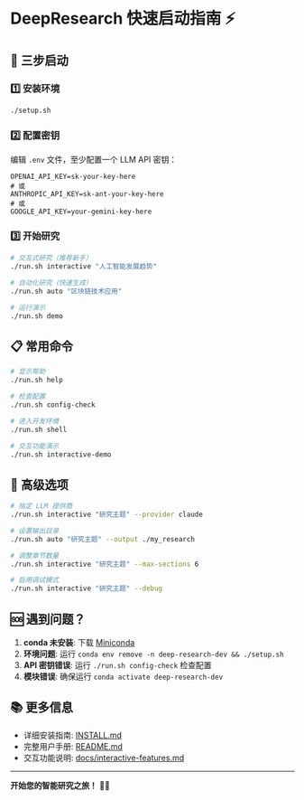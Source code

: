 # DeepResearch 快速启动指南 ⚡

## 🚀 三步启动

### 1️⃣ 安装环境
```bash
./setup.sh
```

### 2️⃣ 配置密钥
编辑 `.env` 文件，至少配置一个 LLM API 密钥：
```env
OPENAI_API_KEY=sk-your-key-here
# 或
ANTHROPIC_API_KEY=sk-ant-your-key-here
# 或
GOOGLE_API_KEY=your-gemini-key-here
```

### 3️⃣ 开始研究
```bash
# 交互式研究（推荐新手）
./run.sh interactive "人工智能发展趋势"

# 自动化研究（快速生成）
./run.sh auto "区块链技术应用"

# 运行演示
./run.sh demo
```

## 📋 常用命令

```bash
# 显示帮助
./run.sh help

# 检查配置
./run.sh config-check

# 进入开发环境
./run.sh shell

# 交互功能演示
./run.sh interactive-demo
```

## 🔧 高级选项

```bash
# 指定 LLM 提供商
./run.sh interactive "研究主题" --provider claude

# 设置输出目录
./run.sh auto "研究主题" --output ./my_research

# 调整章节数量
./run.sh interactive "研究主题" --max-sections 6

# 启用调试模式
./run.sh interactive "研究主题" --debug
```

## 🆘 遇到问题？

1. **conda 未安装**: 下载 [Miniconda](https://docs.conda.io/en/latest/miniconda.html)
2. **环境问题**: 运行 `conda env remove -n deep-research-dev && ./setup.sh`
3. **API 密钥错误**: 运行 `./run.sh config-check` 检查配置
4. **模块错误**: 确保运行 `conda activate deep-research-dev`

## 📚 更多信息

- 详细安装指南: [INSTALL.md](INSTALL.md)
- 完整用户手册: [README.md](README.md)
- 交互功能说明: [docs/interactive-features.md](docs/interactive-features.md)

---

**开始您的智能研究之旅！** 🔬✨ 